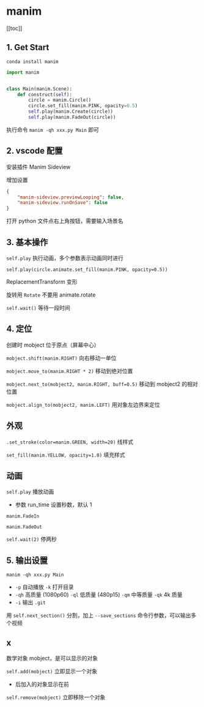 # manim

[[toc]]

## 1. Get Start

`conda install manim`

```py
import manim


class Main(manim.Scene):
    def construct(self):
        circle = manim.Circle()
        circle.set_fill(manim.PINK, opacity=0.5)
        self.play(manim.Create(circle))
        self.play(manim.FadeOut(circle))
```

执行命令 `manim -qh xxx.py Main` 即可

## 2. vscode 配置

安装插件 Manim Sideview

增加设置

```json
{
    "manim-sideview.previewLooping": false,
    "manim-sideview.runOnSave": false
}
```

打开 python 文件点右上角按钮，需要输入场景名

## 3. 基本操作

`self.play` 执行动画，多个参数表示动画同时进行

`self.play(circle.animate.set_fill(manim.PINK, opacity=0.5))`

ReplacementTransform 变形

旋转用 `Rotate` 不要用 animate.rotate

`self.wait()` 等待一段时间

## 4. 定位

创建时 mobject 位于原点（屏幕中心）

`mobject.shift(manim.RIGHT)` 向右移动一单位

`mobject.move_to(manim.RIGHT * 2)` 移动到绝对位置

`mobject.next_to(mobject2, manim.RIGHT, buff=0.5)` 移动到 mobject2 的相对位置

`mobject.align_to(mobject2, manim.LEFT)` 用对象左边界来定位

## 外观

`.set_stroke(color=manim.GREEN, width=20)` 线样式

`set_fill(manim.YELLOW, opacity=1.0)` 填充样式

## 动画

`self.play` 播放动画

- 参数 run_time 设置秒数，默认 1

`manim.FadeIn`

`manim.FadeOut`

`self.wait(2)` 停两秒

## 5. 输出设置

`manim -qh xxx.py Main`

- `-p` 自动播放 `-k` 打开目录
- `-qh` 高质量 (1080p60) `-ql` 低质量 (480p15) `-qm` 中等质量 `-qk` 4k 质量
- `-i` 输出 `.git`

用 `self.next_section()` 分割，加上 `--save_sections` 命令行参数，可以输出多个视频

## x

数学对象 mobject，是可以显示的对象

`self.add(mobject)` 立即显示一个对象

- 后加入的对象显示在前

`self.remove(mobject)` 立即移除一个对象
